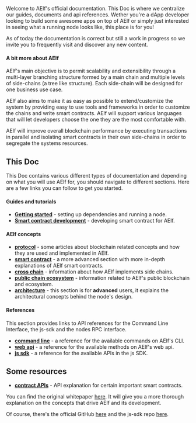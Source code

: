 Welcome to AElf's official documentation. This Doc is where we centralize our guides, documents and api references. Wether you're a dApp developer looking to build some awesome apps on top of AElf or simply just interested in seeing what a running node looks like, this place is for you!

As of today the documentation is correct but still a work in progress so we invite you to frequently visit and discover any new content.

#### A bit more about AElf

AElf's main objective is to permit scalability and extensibility through a multi-layer branching structure formed by a main chain and multiple levels of side-chains (a tree like structure). Each side-chain will be designed for one business use case. 

AElf also aims to make it as easy as possible to extend/customize the system by providing easy to use tools and frameworks in order to customize the chains and write smart contracts. AElf will support various languages that will let developers choose the one they are the most comfortable with.

AElf will improve overall blockchain performance by executing transactions in parallel and isolating smart contracts in their own side-chains in order to segregate the systems resources.

## This Doc

This Doc contains various different types of documentation and depending on what you will use AElf for, you should navigate to different sections. Here are a few links you can follow to get you started.

#### Guides and tutorials

- [**Getting started**](tutorials/setup/setup.md) - setting up dependencies and running a node.
- [**Smart contract development**](tutorials/developing-smart-contracts/first-contract.md) - developing smart contract for AElf.

#### AElf concepts

- [**protocol**](protocol/main.md) - some articles about blockchain related concepts and how they are used and implemented in AElf.
- [**smart contract**](contract/main.md) - a more advanced section with more in-depth explanations of AElf smart contracts.
- [**cross chain**](crosschain/main.md) - information about how AElf implements side chains.
- [**public chain ecosystem**](public-chain/main.md) - information related to AElf's public blockchain and ecosystem.
- [**architecture**](architecture/main.md) - this section is for **advanced** users, it explains the architectural concepts behind the node's design.

#### References

This section provides links to API references for the Command Line Interface, the js-sdk and the nodes RPC interface.

- [**command line**](resources/cli/introduction.md) - a reference for the available commands on AElf's CLI.
- [**web api**](web-api-reference/reference.md) - a reference for the available methods on AElf's web api.
- [**js sdk**](sdk/javascript/js-sdk.md) - a reference for the available APIs in the js SDK.

## Some resources

- [**contract APIs**](resources/smart-contract-apis/index.md) - API explanation for certain important smart contracts.

You can find the original whitepaper [here](https://aelf.io/gridcn/aelf_whitepaper_EN.pdf?v=1.6). It will give you a more thorough explanation on the concepts that drive AElf and its development.

Of course, there's the official GitHub [here](https://github.com/AElfProject/AElf) and the js-sdk repo [here](https://github.com/AElfProject/aelf-sdk.js).